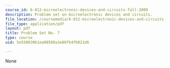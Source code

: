 ```yaml
---
course_id: 6-012-microelectronic-devices-and-circuits-fall-2009
description: Problem set on microelectronic devices and circuits.
file_location: /coursemedia/6-012-microelectronic-devices-and-circuits-fall-2009/5e550830b1ea00589a3e88fb4fb021d6_MIT6_012F09_assn07.pdf
file_type: application/pdf
layout: pdf
title: Problem Set No. 7
type: course
uid: 5e550830b1ea00589a3e88fb4fb021d6

---
```

None